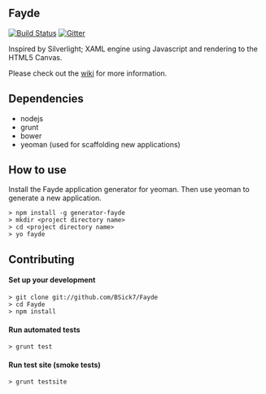 ## Fayde

[![Build Status](https://travis-ci.org/wsick/Fayde.svg?branch=master)](https://travis-ci.org/wsick/Fayde)
[![Gitter](https://badges.gitter.im/Join%20Chat.svg)](https://gitter.im/wsick/Fayde?utm_source=badge&utm_medium=badge&utm_campaign=pr-badge&utm_content=badge)

Inspired by Silverlight; XAML engine using Javascript and rendering to the HTML5 Canvas.

Please check out the [wiki](https://github.com/wsick/Fayde/wiki) for more information.

## Dependencies

* nodejs
* grunt
* bower
* yeoman (used for scaffolding new applications)

## How to use

Install the Fayde application generator for yeoman.  Then use yeoman to generate a new application.

    > npm install -g generator-fayde
    > mkdir <project directory name>
    > cd <project directory name>
    > yo fayde


## Contributing

#### Set up your development
    
    > git clone git://github.com/BSick7/Fayde
    > cd Fayde
    > npm install

#### Run automated tests

    > grunt test

#### Run test site (smoke tests)

    > grunt testsite
